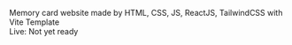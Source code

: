 Memory card website made by HTML, CSS, JS, ReactJS, TailwindCSS with Vite Template </br>
Live: Not yet ready